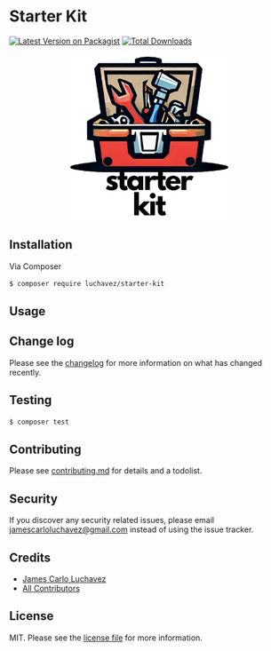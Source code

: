 # Starter Kit

[![Latest Version on Packagist][ico-version]][link-packagist]
[![Total Downloads][ico-downloads]][link-downloads]

<p align="center"><img src="./images/logo.png" width="300"/></p>

## Installation

Via Composer

``` bash
$ composer require luchavez/starter-kit
```

## Usage

## Change log

Please see the [changelog](changelog.md) for more information on what has changed recently.

## Testing

``` bash
$ composer test
```

## Contributing

Please see [contributing.md](contributing.md) for details and a todolist.

## Security

If you discover any security related issues, please email jamescarloluchavez@gmail.com instead of using the issue tracker.

## Credits

- [James Carlo Luchavez][link-author]
- [All Contributors][link-contributors]

## License

MIT. Please see the [license file](license.md) for more information.

[ico-version]: https://img.shields.io/packagist/v/luchavez/starter-kit.svg?style=flat-square
[ico-downloads]: https://img.shields.io/packagist/dt/luchavez/starter-kit.svg?style=flat-square

[link-packagist]: https://packagist.org/packages/luchavez/starter-kit
[link-downloads]: https://packagist.org/packages/luchavez/starter-kit
[link-author]: https://github.com/luchmewep
[link-contributors]: ../../contributors
